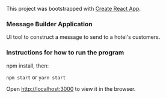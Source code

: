 This project was bootstrapped with [Create React App](https://github.com/facebookincubator/create-react-app).

### Message Builder Application

UI tool to construct a message to send to a hotel's customers.

### Instructions for how to run the program

npm install, then:

`npm start` or `yarn start`

Open [http://localhost:3000](http://localhost:3000) to view it in the browser.

